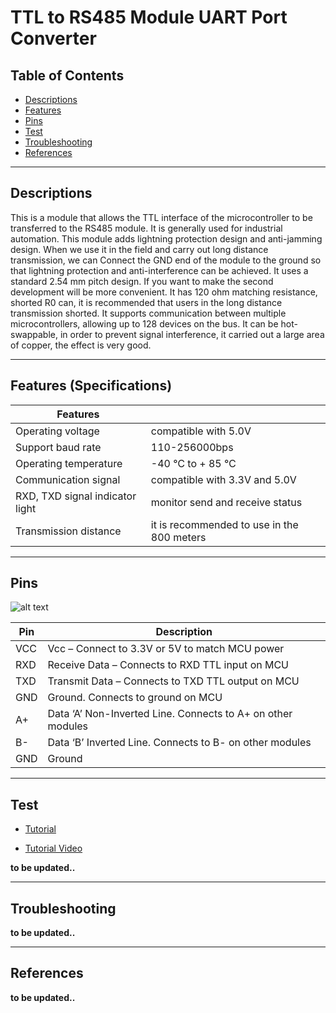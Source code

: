 # TTL to RS485 Module UART Port Converter

## Table of Contents

- [Descriptions](#descriptions)
- [Features](#features)
- [Pins](#pins)
- [Test](#test-code)
- [Troubleshooting](#troubleshooting)
- [References](#references)

---

## Descriptions

This is a module that allows the TTL interface of the microcontroller to be transferred to the RS485 module. It is generally used for industrial automation. This module adds lightning protection design and anti-jamming design. When we use it in the field and carry out long distance transmission, we can Connect the GND end of the module to the ground so that lightning protection and anti-interference can be achieved.
It uses a standard 2.54 mm pitch design. If you want to make the second development will be more convenient. It has 120 ohm matching resistance, shorted R0 can, it is recommended that users in the long distance transmission shorted.
It supports communication between multiple microcontrollers, allowing up to 128 devices on the bus. It can be hot-swappable, in order to prevent signal interference, it carried out a large area of copper, the effect is very good.

---

## Features (Specifications)

| Features                        |                                            |
| ------------------------------- | ------------------------------------------ |
| Operating voltage               | compatible with 5.0V                       |
| Support baud rate               | 110-256000bps                              |
| Operating temperature           | -40 ℃ to + 85 ℃                            |
| Communication signal            | compatible with 3.3V and 5.0V              |
| RXD, TXD signal indicator light | monitor send and receive status            |
| Transmission distance           | it is recommended to use in the 800 meters |

---

## Pins

![alt text](https://bit.ly/3ene5Um "Pin out")

| Pin | Description                                                 |
| --- | ----------------------------------------------------------- |
| VCC | Vcc – Connect to 3.3V or 5V to match MCU power              |
| RXD | Receive Data – Connects to RXD TTL input on MCU             |
| TXD | Transmit Data – Connects to TXD TTL output on MCU           |
| GND | Ground. Connects to ground on MCU                           |
| A+  | Data ‘A’ Non-Inverted Line. Connects to A+ on other modules |
| B-  | Data ‘B’ Inverted Line. Connects to B- on other modules     |
| GND | Ground                                                      |

---

## Test

- [Tutorial](https://bit.ly/3v8Jot0)

- [Tutorial Video](https://youtu.be/Oq019vxRj54)

**to be updated..**

---

## Troubleshooting

**to be updated..**

---

## References

**to be updated..**
